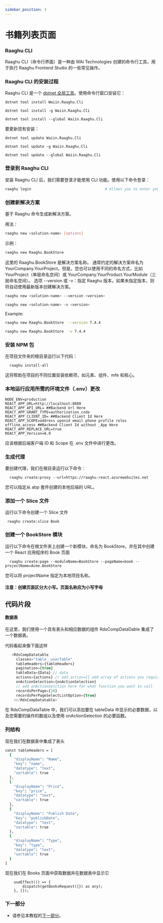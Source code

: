```yaml
---
sidebar_position: 3
---
```


# 书籍列表页面

### Raaghu CLI

Raaghu CLI（命令行界面）是一种由 WAi Technologies 创建的命令行工具，用于执行 Raaghu Frontend Studio 的一些常见操作。

### Raaghu CLI 的安装过程

Raaghu CLI 是一个 [dotnet 全局工具](https://www.nuget.org/packages/Waiin.Raaghu.Cli)。使用命令行窗口安装它：


````shell
dotnet tool install Waiin.Raaghu.Cli
````
````shell
dotnet tool install -g Waiin.Raaghu.Cli
````
````shell
dotnet tool install --global Waiin.Raaghu.Cli
````

要更新现有安装：

````shell
dotnet tool update Waiin.Raaghu.Cli
````
````shell
dotnet tool update -g Waiin.Raaghu.Cli
````
````shell
dotnet tool update --global Waiin.Raaghu.Cli
````

### 登录到 Raaghu CLI
安装 Raaghu CLI 后，我们需要登录才能使用 CLI 功能。使用以下命令登录：


```bash
raaghu login                                  # Allows you to enter your password which is hidden
```
### 创建新解决方案
基于 Raaghu 命令生成新解决方案。

用法：

````bash
raaghu new <solution-name> [options]
````

示例：

````bash
raaghu new Raaghu.BookStore
````

这里的 Raaghu.BookStore 是解决方案名称。
通常约定的解决方案命名为 YourCompany.YourProject。但是，您也可以使用不同的命名方式，比如 YourProject（单层命名空间）或 YourCompany.YourProduct.YourModule（三层命名空间）。
选项
--version 或 -v：指定 Raaghu 版本。如果未指定版本，则将自动使用最新版本创建解决方案。



````bash
raaghu new <solution-name> --version <version>
````
````bash
raaghu new <solution-name> -v <version>
````

Example:

````bash
raaghu new Raaghu.BookStore  --version 7.4.4
````

````bash
raaghu new Raaghu.BookStore  -v 7.4.4
````

### 安装 NPM 包
在项目文件夹的根目录运行以下代码：

```shell
  raaghu install-all
```

这将帮助在项目的不同位置安装依赖项，如元素、组件、mfe 和核心。

### 本地运行应用所需的环境文件（.env）更改

```shell
NODE_ENV=production
REACT_APP_URL=http://localhost:8080
REACT_APP_API_URL= ##Backend Url Here
REACT_APP_GRANT_TYPE=authorization_code
REACT_APP_CLIENT_ID= ##Backend Client Id Here
REACT_APP_SCOPE=address openid email phone profile roles offline_access ##Backend Client Id without _App Here
REACT_APP_REPLACE_URL=true
REACT_APP_Version=8.0

```
应该根据后端客户端 ID 和 Scope 在 .env 文件中进行更改。

### 生成代理
要创建代理，我们在根目录运行以下命令：

```shell
  raaghu create:proxy --url=https://raaghu-react.azurewebsites.net
```

您可以指定从 abp 套件创建的本地后端的 URL。

### 添加一个 Slice 文件
运行以下命令创建一个 Slice 文件


```shell
 raaghu create:slice Book
```
### 创建一个 BookStore 模块
运行以下命令在根文件夹上创建一个新模块，命名为 BookStore，并在其中创建一个 React 应用程序的 Book 页面

```shell
  raaghu create:page --moduleName=BookStore --pageName=book --projectName=Acme.BookStore
```

您可以将 projectName 指定为本地项目名称。
#### 注意：创建页面区分大小写。页面名称应为小写字母

## 代码片段
#### 数据表

在这里，我们使用一个具有表头和相应数据的组件 RdsCompDataDable 集成了一个数据表。

代码看起来像下面这样

```javascript
   <RdsCompDatatable
     classes="table__userTable"
     tableHeaders={tableHeaders}
     pagination={true}
     tableData={Data} // data
     actions={actions} // add action={[ add array of actions you require]} here to have action dropdown
     onActionSelection={onActionSelection}
     // add onActionSelction here for what function you want to call
     recordsPerPage={10}
     recordsPerPageSelectListOption={true}
    ></RdsCompDatatable>`
```

在 RdsCompDataTable 中，我们可以添加要在 tableData 中显示的必要数据，以及您需要的操作的数组以及使用 onActionSelection 的必要函数。

### 列结构
现在我们在数据表中集成了表头

```bash 
const tableHeaders = [
  { 
    "displayName": "Name",
    "key": "name",
    "datatype": "text", 
    "sortable": true 
  }, 
  { 
    "displayName": "Price", 
    "key": "price", 
    "datatype": "text", 
    "sortable": true 
  }, 
  { 
    "displayName": "Publish Date", 
    "key": "publishDate", 
    "datatype": "text", 
    "sortable": true 
  }, 
  { 
    "displayName": "Type", 
    "key": "type", 
    "datatype": "text", 
    "sortable": true 
  }
]
```

现在我们在 Books 页面中获取数据并在数据表中显示它


```shell
    useEffect(() => {
        dispatch(getBooksRequest({}) as any);
    }, []);
```

### 下一部分

* 请参见本教程的[下一部分](Creating-Updating-And-Deleting-Book.md)。
